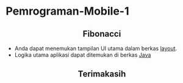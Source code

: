 # Pemrograman-Mobile-1

<h2 align="center"> Fibonacci </h2>

- Anda dapat menemukan tampilan UI utama dalam berkas [layout](./helloApp/app/src/main/res/layout/MainActivity.xml).
- Logika utama aplikasi dapat ditemukan di berkas [Java](./helloApp/app/src/main/java/com/example/helloapp/MainActivity.java)

<h2 align="center">Terimakasih</h2>
